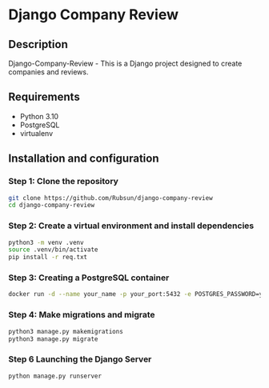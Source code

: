 # Django Company Review

## Description
Django-Company-Review - This is a Django project designed to create companies and reviews.

## Requirements
- Python 3.10
- PostgreSQL
- virtualenv

## Installation and configuration

### Step 1: Clone the repository
```bash
git clone https://github.com/Rubsun/django-company-review
cd django-company-review
```

### Step 2: Create a virtual environment and install dependencies
```bash
python3 -m venv .venv
source .venv/bin/activate
pip install -r req.txt
```

### Step 3: Creating a PostgreSQL container
```bash
docker run -d --name your_name -p your_port:5432 -e POSTGRES_PASSWORD=your_password -e POSTGRES_USER=your_user -e POSTGRES_DB=your_db  postgres
```

### Step 4: Make migrations and migrate
```bash
python3 manage.py makemigrations
python3 manage.py migrate
```

### Step 6 Launching the Django Server
```bash
python manage.py runserver
```